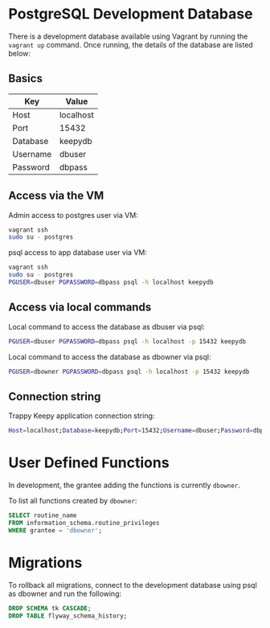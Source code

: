 # PostgreSQL Development Database  

There is a development database available using Vagrant by running the `vagrant up` command. Once running, the details of the database are listed below:  

## Basics  

Key|Value
--|--
Host|localhost
Port|15432
Database|keepydb
Username|dbuser
Password|dbpass

## Access via the VM  

Admin access to postgres user via VM:

```bash
vagrant ssh
sudo su - postgres
```

psql access to app database user via VM:

```bash
vagrant ssh
sudo su - postgres
PGUSER=dbuser PGPASSWORD=dbpass psql -h localhost keepydb
```

## Access via local commands  

Local command to access the database as dbuser via psql:

```bash
PGUSER=dbuser PGPASSWORD=dbpass psql -h localhost -p 15432 keepydb
```

Local command to access the database as dbowner via psql:

```bash
PGUSER=dbowner PGPASSWORD=dbpass psql -h localhost -p 15432 keepydb
```

## Connection string  

Trappy Keepy application connection string:  

```bash
Host=localhost;Database=keepydb;Port=15432;Username=dbuser;Password=dbpass
```

# User Defined Functions  

In development, the grantee adding the functions is currently `dbowner`.  

To list all functions created by `dbowner`:  

```sql
SELECT routine_name
FROM information_schema.routine_privileges
WHERE grantee = 'dbowner';
```

# Migrations  

To rollback all migrations, connect to the development database using psql as dbowner and run the following:  

```sql
DROP SCHEMA tk CASCADE;
DROP TABLE flyway_schema_history;
```
